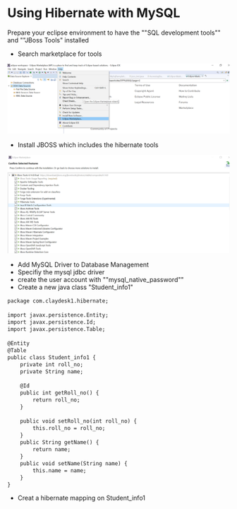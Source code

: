 # Using Hibernate with MySQL
Prepare your eclipse environment to have the ""SQL development tools"" and ""JBoss Tools" installed

* Search marketplace for tools

![JBOSS1](img/E1.png)

* Install JBOSS which includes the hibernate tools

![JBOSS2](img/E2.png)

* Add MySQL Driver to Database Management
* Specifiy the mysql jdbc driver
* create the user account with ""mysql_native_password""
* Create a new java class "Student_info1"
```
package com.claydesk1.hibernate;

import javax.persistence.Entity;
import javax.persistence.Id;
import javax.persistence.Table;

@Entity
@Table
public class Student_info1 {
	private int roll_no;
	private String name;
	
	@Id
	public int getRoll_no() {
		return roll_no;
	}
	
	public void setRoll_no(int roll_no) {
		this.roll_no = roll_no;
	}
	public String getName() {
		return name;
	}
	public void setName(String name) {
		this.name = name;
	}
}
```

* Creat a hibernate mapping on Student_info1

```


```





